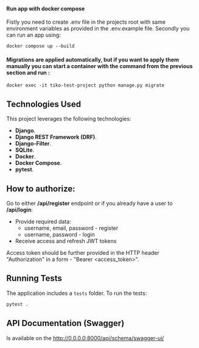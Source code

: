 #### Run app with docker compose 
Fistly you need to create .env file in the projects root with same environment variables as provided in the .env.example file.
Secondly you can run an app using:
```shell
docker compose up --build
```
#### Migrations are applied automatically, but if you want to apply them manually you can start a container with the command from the previous section and run :
```shell
docker exec -it tiko-test-project python manage.py migrate
```

## Technologies Used

This project leverages the following technologies:

- **Django**.
- **Django REST Framework (DRF)**.
- **Django-Filter**.
- **SQLite**.
- **Docker**.
- **Docker Compose**.
- **pytest**.

## How to authorize:
Go to either **/api/register** endpoint or if you already have a user to **/api/login**:
- Provide required data:
  - username, email, password - register
  - username, password - login
- Receive access and refresh JWT tokens

Access token should be further provided in the HTTP header "Authorization" in a form - "Bearer <access_token>".

## Running Tests

The application includes a `tests` folder. 
To run the tests:
```bash
pytest .
```

## API Documentation (Swagger)
Is available on the http://0.0.0.0:8000/api/schema/swagger-ui/
